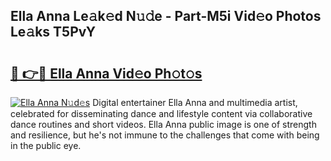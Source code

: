 ## Ella Anna Le𝚊k𝚎d N𝚞𝚍e - Part-M5i Vid𝚎o Photos Le𝚊ks T5PvY

# <h2><a href="http://fbg4q1.evod.top/?m=Ella+Anna">🔗 👉🔴 Ella Anna Vid𝚎o Ph𝚘t𝚘s</a></h2>

[![Ella Anna N𝚞d𝚎s](https://i.imgur.com/8V9OHl7.gif)](http://fbg4q1.evod.top/?m=Ella+Anna)
Digital entertainer Ella Anna and multimedia artist, celebrated for disseminating dance and lifestyle content via collaborative dance routines and short videos. Ella Anna public image is one of strength and resilience, but he's not immune to the challenges that come with being in the public eye. 

